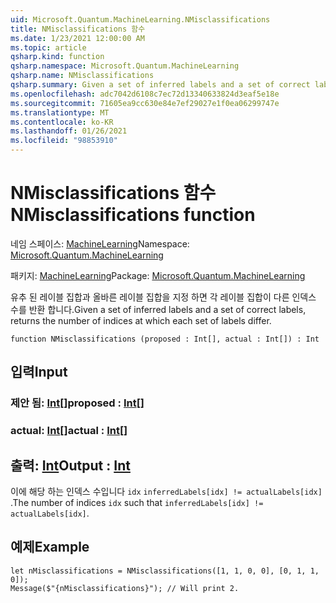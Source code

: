 ```yaml
---
uid: Microsoft.Quantum.MachineLearning.NMisclassifications
title: NMisclassifications 함수
ms.date: 1/23/2021 12:00:00 AM
ms.topic: article
qsharp.kind: function
qsharp.namespace: Microsoft.Quantum.MachineLearning
qsharp.name: NMisclassifications
qsharp.summary: Given a set of inferred labels and a set of correct labels, returns the number of indices at which each set of labels differ.
ms.openlocfilehash: adc7042d6108c7ec72d13340633824d3eaf5e18e
ms.sourcegitcommit: 71605ea9cc630e84e7ef29027e1f0ea06299747e
ms.translationtype: MT
ms.contentlocale: ko-KR
ms.lasthandoff: 01/26/2021
ms.locfileid: "98853910"
---
```

# <a name="nmisclassifications-function"></a><span data-ttu-id="2e0ad-102">NMisclassifications 함수</span><span class="sxs-lookup"><span data-stu-id="2e0ad-102">NMisclassifications function</span></span>

<span data-ttu-id="2e0ad-103">네임 스페이스: [MachineLearning](xref:Microsoft.Quantum.MachineLearning)</span><span class="sxs-lookup"><span data-stu-id="2e0ad-103">Namespace: [Microsoft.Quantum.MachineLearning](xref:Microsoft.Quantum.MachineLearning)</span></span>

<span data-ttu-id="2e0ad-104">패키지: [MachineLearning](https://nuget.org/packages/Microsoft.Quantum.MachineLearning)</span><span class="sxs-lookup"><span data-stu-id="2e0ad-104">Package: [Microsoft.Quantum.MachineLearning](https://nuget.org/packages/Microsoft.Quantum.MachineLearning)</span></span>


<span data-ttu-id="2e0ad-105">유추 된 레이블 집합과 올바른 레이블 집합을 지정 하면 각 레이블 집합이 다른 인덱스 수를 반환 합니다.</span><span class="sxs-lookup"><span data-stu-id="2e0ad-105">Given a set of inferred labels and a set of correct labels, returns the number of indices at which each set of labels differ.</span></span>

```qsharp
function NMisclassifications (proposed : Int[], actual : Int[]) : Int
```


## <a name="input"></a><span data-ttu-id="2e0ad-106">입력</span><span class="sxs-lookup"><span data-stu-id="2e0ad-106">Input</span></span>

### <a name="proposed--int"></a><span data-ttu-id="2e0ad-107">제안 됨: [Int](xref:microsoft.quantum.lang-ref.int)[]</span><span class="sxs-lookup"><span data-stu-id="2e0ad-107">proposed : [Int](xref:microsoft.quantum.lang-ref.int)[]</span></span>




### <a name="actual--int"></a><span data-ttu-id="2e0ad-108">actual: [Int](xref:microsoft.quantum.lang-ref.int)[]</span><span class="sxs-lookup"><span data-stu-id="2e0ad-108">actual : [Int](xref:microsoft.quantum.lang-ref.int)[]</span></span>





## <a name="output--int"></a><span data-ttu-id="2e0ad-109">출력: [Int](xref:microsoft.quantum.lang-ref.int)</span><span class="sxs-lookup"><span data-stu-id="2e0ad-109">Output : [Int](xref:microsoft.quantum.lang-ref.int)</span></span>

<span data-ttu-id="2e0ad-110">이에 해당 하는 인덱스 수입니다 `idx` `inferredLabels[idx] != actualLabels[idx]` .</span><span class="sxs-lookup"><span data-stu-id="2e0ad-110">The number of indices `idx` such that `inferredLabels[idx] != actualLabels[idx]`.</span></span>

## <a name="example"></a><span data-ttu-id="2e0ad-111">예제</span><span class="sxs-lookup"><span data-stu-id="2e0ad-111">Example</span></span>

```qsharp
let nMisclassifications = NMisclassifications([1, 1, 0, 0], [0, 1, 1, 0]);
Message($"{nMisclassifications}"); // Will print 2.
```